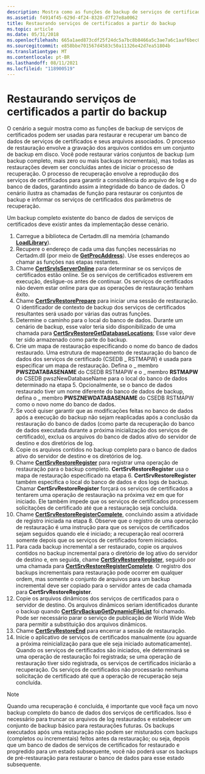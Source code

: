 ```yaml
---
description: Mostra como as funções de backup de serviços de certificados podem ser usadas para restaurar e recuperar um banco de dados de serviços de certificados e seus arquivos associados.
ms.assetid: f4914f45-629d-4f24-8328-d7f27e8a0062
title: Restaurando serviços de certificados a partir do backup
ms.topic: article
ms.date: 05/31/2018
ms.openlocfilehash: 665a1aed873cdf25f24dc5a7bc8b8466a5c3ae7a6c1aaf6bec07d2e8be336e9a
ms.sourcegitcommit: e858bbe701567d4583c50a11326e42d7ea51804b
ms.translationtype: MT
ms.contentlocale: pt-BR
ms.lasthandoff: 08/11/2021
ms.locfileid: "118900519"
---
```

# <a name="restoring-certificate-services-from-backup"></a>Restaurando serviços de certificados a partir do backup

O cenário a seguir mostra como as funções de backup de serviços de certificados podem ser usadas para restaurar e recuperar um banco de dados de serviços de certificados e seus arquivos associados. O processo de restauração envolve a gravação dos arquivos contidos em um conjunto de backup em disco. Você pode restaurar vários conjuntos de backup (um backup completo, mais zero ou mais backups incrementais), mas todas as restaurações devem ser concluídas antes de iniciar o processo de recuperação. O processo de recuperação envolve a reprodução dos serviços de certificados para garantir a consistência do arquivo de log e do banco de dados, garantindo assim a integridade do banco de dados. O cenário ilustra as chamadas de função para restaurar os conjuntos de backup e informar os serviços de certificados dos parâmetros de recuperação.

Um backup completo existente do banco de dados de serviços de certificados deve existir antes da implementação desse cenário.

1.  Carregue a biblioteca de Certadm.dll na memória (chamando [**LoadLibrary**](/windows/win32/api/libloaderapi/nf-libloaderapi-loadlibrarya)).
2.  Recupere o endereço de cada uma das funções necessárias no Certadm.dll (por meio de [**GetProcAddress**](/windows/win32/api/libloaderapi/nf-libloaderapi-getprocaddress)). Use esses endereços ao chamar as funções nas etapas restantes.
3.  Chame [**CertSrvIsServerOnline**](/windows/desktop/api/Certbcli/nf-certbcli-certsrvisserveronlinew) para determinar se os serviços de certificados estão online. Se os serviços de certificados estiverem em execução, desligue-os antes de continuar. Os serviços de certificados não devem estar online para que as operações de restauração tenham êxito.
4.  Chame [**CertSrvRestorePrepare**](/windows/desktop/api/Certbcli/nf-certbcli-certsrvrestorepreparew) para iniciar uma sessão de restauração. O identificador de contexto de backup dos serviços de certificados resultantes será usado por várias das outras funções.
5.  Determine o caminho para o local do banco de dados. Durante um cenário de backup, esse valor teria sido disponibilizado de uma chamada para [**CertSrvRestoreGetDatabaseLocations**](/windows/desktop/api/Certbcli/nf-certbcli-certsrvrestoregetdatabaselocationsw); Esse valor deve ter sido armazenado como parte do backup.
6.  Crie um mapa de restauração especificando o nome do banco de dados restaurado. Uma estrutura de mapeamento de restauração do banco de dados dos serviços de certificado (CSEDB \_ RSTMAPW) é usada para especificar um mapa de restauração. Defina o \_ membro **PWSZDATABASENAME** do CSEDB RSTMAPW e o \_ membro **RSTMAPW** do CSEDB pwszNewDatabaseName para o local do banco de dados determinado na etapa 5. Opcionalmente, se o banco de dados restaurado tiver um nome diferente do banco de dados de backup, defina o \_ membro **PWSZNEWDATABASENAME** do CSEDB RSTMAPW como o novo nome do banco de dados.
7.  Se você quiser garantir que as modificações feitas no banco de dados após a execução do backup não sejam reaplicadas após a conclusão da restauração do banco de dados (como parte da recuperação do banco de dados executada durante a próxima inicialização dos serviços de certificado), exclua os arquivos do banco de dados ativo do servidor de destino e dos diretórios de log.
8.  Copie os arquivos contidos no backup completo para o banco de dados ativo do servidor de destino e os diretórios de log.
9.  Chame [**CertSrvRestoreRegister**](/windows/desktop/api/Certbcli/nf-certbcli-certsrvrestoreregisterw) para registrar uma operação de restauração para o backup completo. **CertSrvRestoreRegister** usa o mapa de restauração especificado na etapa 6. **CertSrvRestoreRegister** também especifica o local do banco de dados e dos logs de backup. Chamar **CertSrvRestoreRegister** forçará os serviços de certificados a tentarem uma operação de restauração na próxima vez em que for iniciado. Ele também impede que os serviços de certificados processem solicitações de certificado até que a restauração seja concluída.
10. Chame [**CertSrvRestoreRegisterComplete**](/windows/desktop/api/Certbcli/nf-certbcli-certsrvrestoreregistercomplete), concluindo assim a atividade de registro iniciada na etapa 8. Observe que o registro de uma operação de restauração é uma instrução para que os serviços de certificados sejam seguidos quando ele é iniciado; a recuperação real ocorrerá somente depois que os serviços de certificados forem iniciados.
11. Para cada backup incremental a ser restaurado, copie os arquivos contidos no backup incremental para o diretório de log ativo do servidor de destino e, em seguida, chame [**CertSrvRestoreRegister**](/windows/desktop/api/Certbcli/nf-certbcli-certsrvrestoreregisterw), seguido por uma chamada para [**CertSrvRestoreRegisterComplete**](/windows/desktop/api/Certbcli/nf-certbcli-certsrvrestoreregistercomplete). O registro dos backups incrementais para restauração pode ocorrer em qualquer ordem, mas somente o conjunto de arquivos para um backup incremental deve ser copiado para o servidor antes de cada chamada para **CertSrvRestoreRegister**.
12. Copie os arquivos dinâmicos dos serviços de certificados para o servidor de destino. Os arquivos dinâmicos seriam identificados durante o backup quando [**CertSrvBackupGetDynamicFileList**](/windows/desktop/api/Certbcli/nf-certbcli-certsrvbackupgetdynamicfilelistw) foi chamado. Pode ser necessário parar o serviço de publicação de World Wide Web para permitir a substituição dos arquivos dinâmicos.
13. Chame [**CertSrvRestoreEnd**](/windows/desktop/api/Certbcli/nf-certbcli-certsrvrestoreend) para encerrar a sessão de restauração.
14. Inicie o aplicativo de serviços de certificados manualmente (ou aguarde a próxima reinicialização para que ele seja iniciado automaticamente). Quando os serviços de certificados são iniciados, ele determinará se uma operação de restauração foi registrada; se uma operação de restauração tiver sido registrada, os serviços de certificados iniciarão a recuperação. Os serviços de certificados não processarão nenhuma solicitação de certificado até que a operação de recuperação seja concluída.

> [!Note]  
> Quando uma recuperação é concluída, é importante que você faça um novo backup completo do banco de dados dos serviços de certificados. Isso é necessário para truncar os arquivos de log restaurados e estabelecer um conjunto de backup básico para restaurações futuras. Os backups executados após uma restauração não podem ser misturados com backups (completos ou incrementais) feitos antes da restauração; ou seja, depois que um banco de dados de serviços de certificados for restaurado e progredido para um estado subsequente, você não poderá usar os backups de pré-restauração para restaurar o banco de dados para esse estado subsequente.

 

 

 
